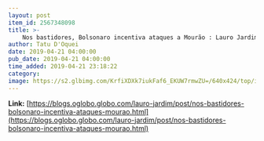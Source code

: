 ```yaml
---
layout: post
item_id: 2567348098
title: >-
    Nos bastidores, Bolsonaro incentiva ataques a Mourão : Lauro Jardim
author: Tatu D'Oquei
date: 2019-04-21 04:00:00
pub_date: 2019-04-21 04:00:00
time_added: 2019-04-21 23:18:22
category: 
image: https://s2.glbimg.com/KrfiXDXk7iukFaf6_EKUW7rmwZU=/640x424/top/i.glbimg.com/og/ig/infoglobo1/f/original/2019/01/23/bolsomourao.jpg
---
```


**Link:** [https://blogs.oglobo.globo.com/lauro-jardim/post/nos-bastidores-bolsonaro-incentiva-ataques-mourao.html](https://blogs.oglobo.globo.com/lauro-jardim/post/nos-bastidores-bolsonaro-incentiva-ataques-mourao.html)

